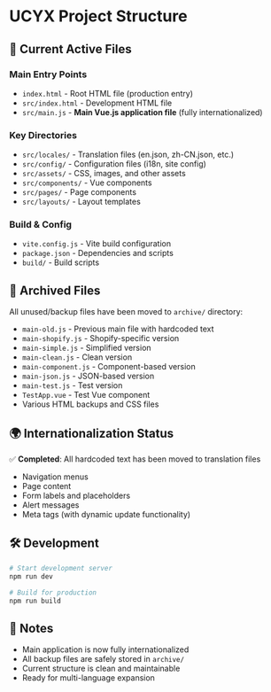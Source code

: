 # UCYX Project Structure

## 🚀 Current Active Files

### Main Entry Points
- `index.html` - Root HTML file (production entry)
- `src/index.html` - Development HTML file
- `src/main.js` - **Main Vue.js application file** (fully internationalized)

### Key Directories
- `src/locales/` - Translation files (en.json, zh-CN.json, etc.)
- `src/config/` - Configuration files (i18n, site config)
- `src/assets/` - CSS, images, and other assets
- `src/components/` - Vue components
- `src/pages/` - Page components
- `src/layouts/` - Layout templates

### Build & Config
- `vite.config.js` - Vite build configuration
- `package.json` - Dependencies and scripts
- `build/` - Build scripts

## 📁 Archived Files

All unused/backup files have been moved to `archive/` directory:
- `main-old.js` - Previous main file with hardcoded text
- `main-shopify.js` - Shopify-specific version
- `main-simple.js` - Simplified version
- `main-clean.js` - Clean version
- `main-component.js` - Component-based version
- `main-json.js` - JSON-based version
- `main-test.js` - Test version
- `TestApp.vue` - Test Vue component
- Various HTML backups and CSS files

## 🌍 Internationalization Status

✅ **Completed**: All hardcoded text has been moved to translation files
- Navigation menus
- Page content
- Form labels and placeholders
- Alert messages
- Meta tags (with dynamic update functionality)

## 🛠️ Development

```bash
# Start development server
npm run dev

# Build for production
npm run build
```

## 📝 Notes

- Main application is now fully internationalized
- All backup files are safely stored in `archive/`
- Current structure is clean and maintainable
- Ready for multi-language expansion
